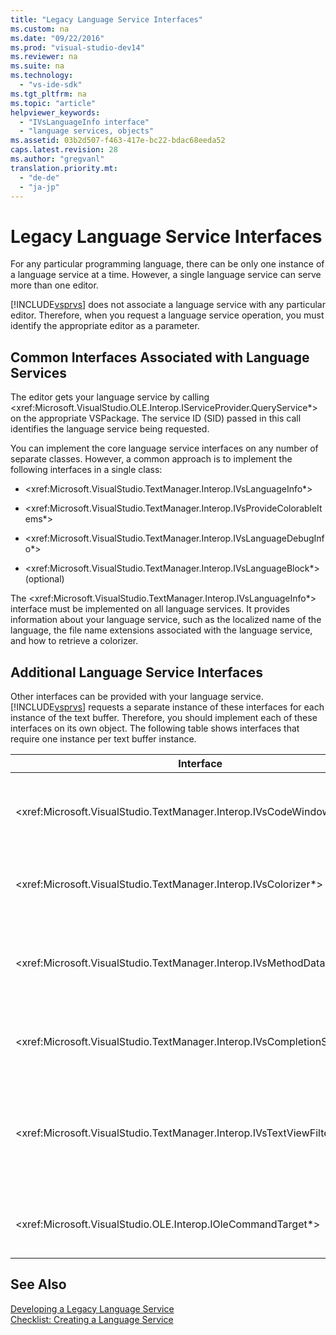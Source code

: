 ```yaml
---
title: "Legacy Language Service Interfaces"
ms.custom: na
ms.date: "09/22/2016"
ms.prod: "visual-studio-dev14"
ms.reviewer: na
ms.suite: na
ms.technology: 
  - "vs-ide-sdk"
ms.tgt_pltfrm: na
ms.topic: "article"
helpviewer_keywords: 
  - "IVsLanguageInfo interface"
  - "language services, objects"
ms.assetid: 03b2d507-f463-417e-bc22-bdac68eeda52
caps.latest.revision: 28
ms.author: "gregvanl"
translation.priority.mt: 
  - "de-de"
  - "ja-jp"
---
```

# Legacy Language Service Interfaces
For any particular programming language, there can be only one instance of a language service at a time. However, a single language service can serve more than one editor.  
  
 [!INCLUDE[vsprvs](../vs140/includes/vsprvs_md.md)] does not associate a language service with any particular editor. Therefore, when you request a language service operation, you must identify the appropriate editor as a parameter.  
  
## Common Interfaces Associated with Language Services  
 The editor gets your language service by calling \<xref:Microsoft.VisualStudio.OLE.Interop.IServiceProvider.QueryService*> on the appropriate VSPackage. The service ID (SID) passed in this call identifies the language service being requested.  
  
 You can implement the core language service interfaces on any number of separate classes. However, a common approach is to implement the following interfaces in a single class:  
  
-   \<xref:Microsoft.VisualStudio.TextManager.Interop.IVsLanguageInfo*>  
  
-   \<xref:Microsoft.VisualStudio.TextManager.Interop.IVsProvideColorableItems*>  
  
-   \<xref:Microsoft.VisualStudio.TextManager.Interop.IVsLanguageDebugInfo*>  
  
-   \<xref:Microsoft.VisualStudio.TextManager.Interop.IVsLanguageBlock*> (optional)  
  
 The \<xref:Microsoft.VisualStudio.TextManager.Interop.IVsLanguageInfo*> interface must be implemented on all language services. It provides information about your language service, such as the localized name of the language, the file name extensions associated with the language service, and how to retrieve a colorizer.  
  
## Additional Language Service Interfaces  
 Other interfaces can be provided with your language service. [!INCLUDE[vsprvs](../vs140/includes/vsprvs_md.md)] requests a separate instance of these interfaces for each instance of the text buffer. Therefore, you should implement each of these interfaces on its own object. The following table shows interfaces that require one instance per text buffer instance.  
  
|Interface|Description|  
|---------------|-----------------|  
|\<xref:Microsoft.VisualStudio.TextManager.Interop.IVsCodeWindowManager*>|Manages code window adornments, such as the drop-down bar. You can get this interface by using the \<xref:Microsoft.VisualStudio.TextManager.Interop.IVsLanguageInfo.GetCodeWindowManager*> method. There is one \<xref:Microsoft.VisualStudio.TextManager.Interop.IVsCodeWindowManager*> per code window.|  
|\<xref:Microsoft.VisualStudio.TextManager.Interop.IVsColorizer*>|Colorizes language keywords and delimiters. You can get this interface by using the \<xref:Microsoft.VisualStudio.TextManager.Interop.IVsLanguageInfo.GetColorizer*> method. \<xref:Microsoft.VisualStudio.TextManager.Interop.IVsColorizer*> is called at paint time. Avoid computation-intensive work inside \<xref:Microsoft.VisualStudio.TextManager.Interop.IVsColorizer*> or performance could suffer.|  
|\<xref:Microsoft.VisualStudio.TextManager.Interop.IVsMethodData*>|Provides IntelliSense parameter tooltips. When the language service recognizes a character that indicates that method data should be displayed, such as an open parenthesis, it calls the \<xref:Microsoft.VisualStudio.TextManager.Interop.IVsMethodTipWindow.SetMethodData*> method to notify the text view that the language service is ready to display a Parameter Info ToolTip. The text view then calls back into the language service by using the methods of the \<xref:Microsoft.VisualStudio.TextManager.Interop.IVsMethodData*> interface to get the required information to display the tooltip.|  
|\<xref:Microsoft.VisualStudio.TextManager.Interop.IVsCompletionSet*>|Provides IntelliSense statement completion. When the language service is ready to display a completion list, it calls the \<xref:Microsoft.VisualStudio.TextManager.Interop.IVsTextView.UpdateCompletionStatus*> method on the text view. The text view then calls back into the language service by using methods on the \<xref:Microsoft.VisualStudio.TextManager.Interop.IVsCompletionSet*> object.|  
|\<xref:Microsoft.VisualStudio.TextManager.Interop.IVsTextViewFilter*>|Allows for modification of the text view using the command handler. The class in which you implement the \<xref:Microsoft.VisualStudio.TextManager.Interop.IVsTextViewFilter*> interface must also implement the \<xref:Microsoft.VisualStudio.OLE.Interop.IOleCommandTarget*> interface. The text view retrieves the \<xref:Microsoft.VisualStudio.TextManager.Interop.IVsTextViewFilter*> object by querying the \<xref:Microsoft.VisualStudio.OLE.Interop.IOleCommandTarget*> object that is passed into the \<xref:Microsoft.VisualStudio.TextManager.Interop.IVsTextView.AddCommandFilter*> method. There should be one \<xref:Microsoft.VisualStudio.TextManager.Interop.IVsTextViewFilter*> object for each view.|  
|\<xref:Microsoft.VisualStudio.OLE.Interop.IOleCommandTarget*>|Intercepts commands that the user types into the code window. Monitor output from your \<xref:Microsoft.VisualStudio.OLE.Interop.IOleCommandTarget*> implementation to provide custom completion information and view modification\<br />\<br /> To pass your \<xref:Microsoft.VisualStudio.OLE.Interop.IOleCommandTarget*> object to the text view, call \<xref:Microsoft.VisualStudio.TextManager.Interop.IVsTextView.AddCommandFilter*>.|  
  
## See Also  
 [Developing a Legacy Language Service](../vs140/developing-a-legacy-language-service.md)   
 [Checklist: Creating a Language Service](../vs140/checklist--creating-a-legacy-language-service.md)
